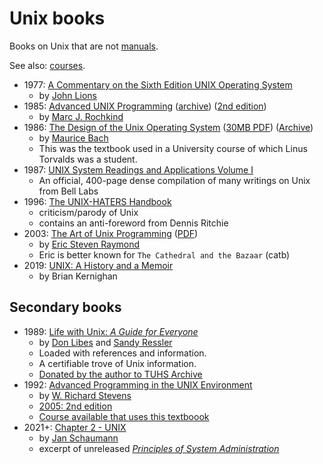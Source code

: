 # Unix books

Books on Unix that are not [manuals](./man.md).

See also: [courses](./../courses.md).

* 1977: [A Commentary on the Sixth Edition UNIX Operating System](https://cs3210.cc.gatech.edu/r/unix6.pdf)
  * by [John Lions](https://en.wikipedia.org/wiki/John_Lions)
* 1985: [Advanced UNIX Programming](https://basepath.com/aup/) ([archive](https://archive.org/details/advancedunixprog00roch/page/n291/mode/2up)) ([2nd edition](https://qdoc.tips/download/advanced-unix-programming-2nd-edition-4-pdf-free.html?reader=1))
  * by [Marc J. Rochkind](https://basepath.com)
* 1986: [The Design of the Unix Operating System](http://www.ephotocaption.com/a/45/the_design_of_the_unix_operating_system.pdf) ([30MB PDF](http://160592857366.free.fr/joe/ebooks/ShareData/Design%20of%20the%20Unix%20Operating%20System%20By%20Maurice%20Bach.pdf)) ([Archive](https://archive.org/details/DesignOfTheUnixOperatingSystemByMauriceBach/page/n7/mode/2upS))
  * by [Maurice Bach](https://dblp.org/pid/26/368.html)
  * This was the textbook used in a University course of which Linus Torvalds was a student.
* 1987: [UNIX System Readings and Applications Volume I](http://www.bitsavers.org/pdf/att/unix/UNIX_System_Readings_and_Applications_Volume_1_1987.pdf)
  * An official, 400-page dense compilation of many writings on Unix from Bell Labs
* 1996: [The UNIX-HATERS Handbook](https://web.mit.edu/~simsong/www/ugh.pdf)
  * criticism/parody of Unix
  * contains an anti-foreword from Dennis Ritchie
* 2003: [The Art of Unix Programming](http://catb.org/~esr/writings/taoup/html/) ([PDF](https://nakamotoinstitute.org/static/docs/taoup.pdf))
  * by [Eric Steven Raymond](http://catb.org/~esr/)
  * Eric is better known for `The Cathedral and the Bazaar` (catb)
* 2019: [UNIX: A History and a Memoir](https://www.cs.princeton.edu/~bwk/memoir.html)
  * by Brian Kernighan


## Secondary books

* 1989: [Life with Unix: _A Guide for Everyone_](https://www.tuhs.org/Archive/Documentation/Books/Life_with_Unix_v2.pdf)
  * by [Don Libes](https://www.nist.gov/el/systems-integration-division-73400/don-libes-publications-list) and [Sandy Ressler](https://math.nist.gov/~SRessler)
  * Loaded with references and information.
  * A certifiable trove of Unix information.
  * [Donated by the author to TUHS Archive](https://www.tuhs.org/Archive/Documentation/Books/Readme)
* 1992: [Advanced Programming in the UNIX Environment](http://www.apuebook.com/)
  * by [W. Richard Stevens](http://www.kohala.com/start/)
  * [2005: 2nd edition](https://citeseerx.ist.psu.edu/viewdoc/download?doi=10.1.1.458.2318&rep=rep1&type=pdf)
  * [Course available that uses this textboook](./../courses.md)
* 2021+: [Chapter 2 - UNIX](https://www.netmeister.org/book/02-unix.pdf)
  * by [Jan Schaumann](https://www.netmeister.org/)
  * excerpt of unreleased [*Principles of System Administration*](https://www.netmeister.org/book)
